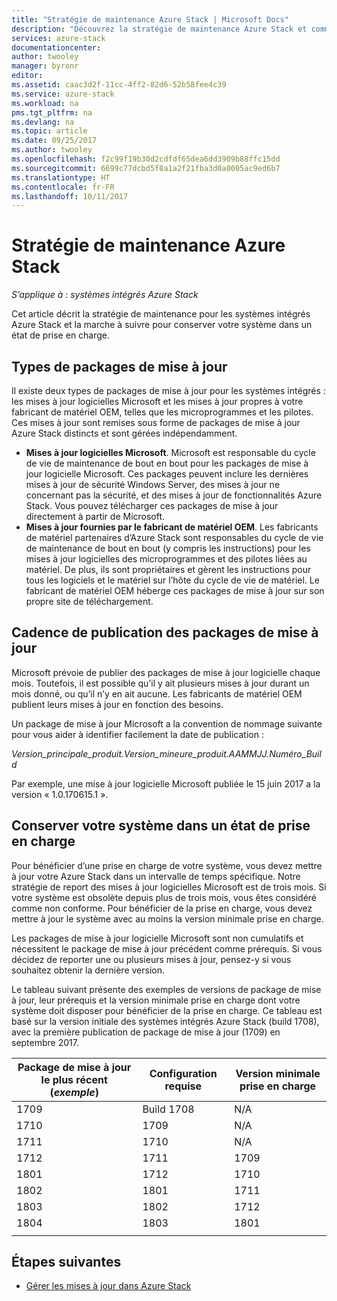 ```yaml
---
title: "Stratégie de maintenance Azure Stack | Microsoft Docs"
description: "Découvrez la stratégie de maintenance Azure Stack et comment conserver un système intégré dans un état de prise en charge."
services: azure-stack
documentationcenter: 
author: twooley
manager: byronr
editor: 
ms.assetid: caac3d2f-11cc-4ff2-82d6-52b58fee4c39
ms.service: azure-stack
ms.workload: na
pms.tgt_pltfrm: na
ms.devlang: na
ms.topic: article
ms.date: 09/25/2017
ms.author: twooley
ms.openlocfilehash: f2c99f19b30d2cdfdf65dea6dd3909b88ffc15dd
ms.sourcegitcommit: 6699c77dcbd5f8a1a2f21fba3d0a0005ac9ed6b7
ms.translationtype: HT
ms.contentlocale: fr-FR
ms.lasthandoff: 10/11/2017
---
```

# <a name="azure-stack-servicing-policy"></a>Stratégie de maintenance Azure Stack

*S’applique à : systèmes intégrés Azure Stack*

Cet article décrit la stratégie de maintenance pour les systèmes intégrés Azure Stack et la marche à suivre pour conserver votre système dans un état de prise en charge. 

## <a name="update-package-types"></a>Types de packages de mise à jour

Il existe deux types de packages de mise à jour pour les systèmes intégrés : les mises à jour logicielles Microsoft et les mises à jour propres à votre fabricant de matériel OEM, telles que les microprogrammes et les pilotes. Ces mises à jour sont remises sous forme de packages de mise à jour Azure Stack distincts et sont gérées indépendamment.

- **Mises à jour logicielles Microsoft**. Microsoft est responsable du cycle de vie de maintenance de bout en bout pour les packages de mise à jour logicielle Microsoft. Ces packages peuvent inclure les dernières mises à jour de sécurité Windows Server, des mises à jour ne concernant pas la sécurité, et des mises à jour de fonctionnalités Azure Stack. Vous pouvez télécharger ces packages de mise à jour directement à partir de Microsoft.
- **Mises à jour fournies par le fabricant de matériel OEM**. Les fabricants de matériel partenaires d’Azure Stack sont responsables du cycle de vie de maintenance de bout en bout (y compris les instructions) pour les mises à jour logicielles des microprogrammes et des pilotes liées au matériel. De plus, ils sont propriétaires et gèrent les instructions pour tous les logiciels et le matériel sur l’hôte du cycle de vie de matériel. Le fabricant de matériel OEM héberge ces packages de mise à jour sur son propre site de téléchargement.

## <a name="update-package-release-cadence"></a>Cadence de publication des packages de mise à jour

Microsoft prévoie de publier des packages de mise à jour logicielle chaque mois. Toutefois, il est possible qu’il y ait plusieurs mises à jour durant un mois donné, ou qu’il n’y en ait aucune. Les fabricants de matériel OEM publient leurs mises à jour en fonction des besoins.

Un package de mise à jour Microsoft a la convention de nommage suivante pour vous aider à identifier facilement la date de publication :

*Version_principale_produit.Version_mineure_produit.AAMMJJ.Numéro_Build*

Par exemple, une mise à jour logicielle Microsoft publiée le 15 juin 2017 a la version « 1.0.170615.1 ».

## <a name="keep-your-system-under-support"></a>Conserver votre système dans un état de prise en charge

Pour bénéficier d’une prise en charge de votre système, vous devez mettre à jour votre Azure Stack dans un intervalle de temps spécifique. Notre stratégie de report des mises à jour logicielles Microsoft est de trois mois. Si votre système est obsolète depuis plus de trois mois, vous êtes considéré comme non conforme. Pour bénéficier de la prise en charge, vous devez mettre à jour le système avec au moins la version minimale prise en charge. 

Les packages de mise à jour logicielle Microsoft sont non cumulatifs et nécessitent le package de mise à jour précédent comme prérequis. Si vous décidez de reporter une ou plusieurs mises à jour, pensez-y si vous souhaitez obtenir la dernière version.

Le tableau suivant présente des exemples de versions de package de mise à jour, leur prérequis et la version minimale prise en charge dont votre système doit disposer pour bénéficier de la prise en charge. Ce tableau est basé sur la version initiale des systèmes intégrés Azure Stack (build 1708), avec la première publication de package de mise à jour (1709) en septembre 2017. 

| Package de mise à jour le plus récent (*exemple*) | Configuration requise | Version minimale prise en charge |
| -- | -- | -- |
| 1709 | Build 1708 | N/A |
| 1710 | 1709 | N/A |
| 1711 | 1710 | N/A |
| 1712 | 1711 | 1709 |
| 1801 | 1712 | 1710 |
| 1802 | 1801 | 1711 |
| 1803 | 1802 | 1712 |
| 1804 | 1803 | 1801 |
| | | 

## <a name="next-steps"></a>Étapes suivantes

- [Gérer les mises à jour dans Azure Stack](azure-stack-updates.md)


